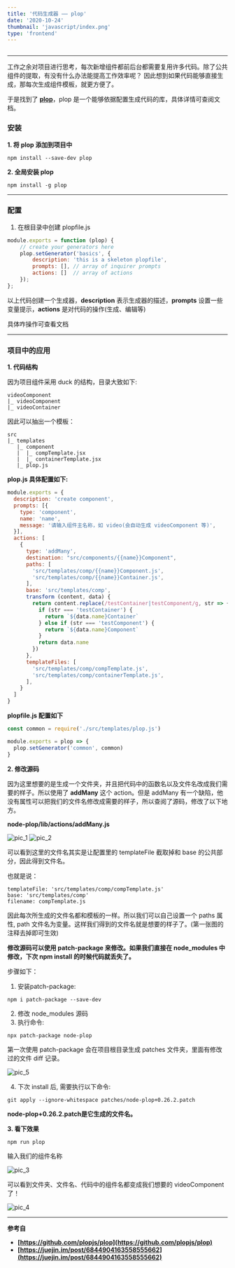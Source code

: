 ```yaml
---
title: '代码生成器 —— plop'
date: '2020-10-24'
thumbnail: 'javascript/index.png'
type: 'frontend'
---
```

<!---->
```toc
```
---
工作之余对项目进行思考，每次新增组件都前后台都需要复用许多代码。除了公共组件的提取，有没有什么办法能提高工作效率呢？
因此想到如果代码能够直接生成，那每次生成组件模板，就更方便了。

于是找到了 **[plop](https://github.com/plopjs/plop)**，plop 是一个能够依据配置生成代码的库，具体详情可查阅文档。

### 安装

**1. 将 plop 添加到项目中**
```
npm install --save-dev plop
```

**2. 全局安装 plop** 
```
npm install -g plop
```
---
### 配置
1. 在根目录中创建 plopfile.js
```js
module.exports = function (plop) {
	// create your generators here
	plop.setGenerator('basics', {
		description: 'this is a skeleton plopfile',
		prompts: [], // array of inquirer prompts
		actions: []  // array of actions
	});
};
```

以上代码创建一个生成器，**description** 表示生成器的描述，**prompts** 设置一些变量提示，**actions** 是对代码的操作(生成、编辑等)

具体咋操作可查看文档

---
### 项目中的应用

**1. 代码结构**

因为项目组件采用 duck 的结构，目录大致如下:

```
videoComponent
|_ videoComponent
|_ videoContainer
```

因此可以抽出一个模板：
```
src
|_ templates
   |_ component
   |  |_ compTemplate.jsx
   |  |_ containerTemplate.jsx
   |_ plop.js
```

**plop.js 具体配置如下:**
```js
module.exports = {
  description: 'create component',
  prompts: [{
    type: 'component',
    name: 'name',
    message: '请输入组件主名称，如 video(会自动生成 videoComponent 等)',
  }],
  actions: [
    {
      type: 'addMany',
      destination: "src/components/{{name}}Component",
      paths: [
        'src/templates/comp/{{name}}Component.js',
        'src/templates/comp/{{name}}Container.js',
      ],
      base: 'src/templates/comp',
      transform (content, data) {
        return content.replace(/testContainer|testComponent/g, str => {
          if (str === 'testContainer') {
            return `${data.name}Container`
          } else if (str === 'testComponent') {
            return `${data.name}Component`
          }
          return data.name
        })
      },
      templateFiles: [
        'src/templates/comp/compTemplate.js',
        'src/templates/comp/containerTemplate.js',
      ],
    }
  ]
}
```

**plopfile.js 配置如下**
```js
const common = require('./src/templates/plop.js')

module.exports = plop => {
  plop.setGenerator('common', common)
}
```

**2. 修改源码**

因为这里想要的是生成一个文件夹，并且把代码中的函数名以及文件名改成我们需要的样子。所以使用了 **addMany** 这个 action。但是 addMany 有一个缺陷，他没有属性可以把我们的文件名修改成需要的样子，所以查阅了源码，修改了以下地方。


**node-plop/lib/actions/addMany.js**

![pic_1](/blogs/frontend/frontend_5_pic_1.png#pic_center)
![pic_2](/blogs/frontend/frontend_5_pic_2.png#pic_center)

可以看到这里的文件名其实是让配置里的 templateFile 截取掉和 base 的公共部分，因此得到文件名。


也就是说：
```
templateFile: 'src/templates/comp/compTemplate.js'
base: 'src/templates/comp'
filename: compTemplate.js
```

因此每次所生成的文件名都和模板的一样。所以我们可以自己设置一个 paths 属性, path 文件名为变量。这样我们得到的文件名就是想要的样子了。(第一张图的注释去掉即可生效)

**修改源码可以使用 patch-package 来修改。如果我们直接在 node_modules 中修改，下次 npm install 的时候代码就丢失了。**

步骤如下：

1. 安装patch-package:
```
npm i patch-package --save-dev
```
2. 修改 node_modules 源码
3. 执行命令:
```
npx patch-package node-plop
```

第一次使用 patch-package 会在项目根目录生成 patches 文件夹，里面有修改过的文件 diff 记录。

![pic_5](/blogs/frontend/frontend_5_pic_5.png#pic_center)

4. 下次 install 后, 需要执行以下命令:
```
git apply --ignore-whitespace patches/node-plop+0.26.2.patch
```

**node-plop+0.26.2.patch是它生成的文件名。**

**3. 看下效果**
```
npm run plop
```
输入我们的组件名称

![pic_3](/blogs/frontend/frontend_5_pic_3.png#pic_center)

可以看到文件夹、文件名、代码中的组件名都变成我们想要的 videoComponent 了！

![pic_4](/blogs/frontend/frontend_5_pic_4.png#pic_center)

---
**参考自** 

- **[https://github.com/plopjs/plop](https://github.com/plopjs/plop)** 
- **[https://juejin.im/post/6844904163558555662](https://juejin.im/post/6844904163558555662)**